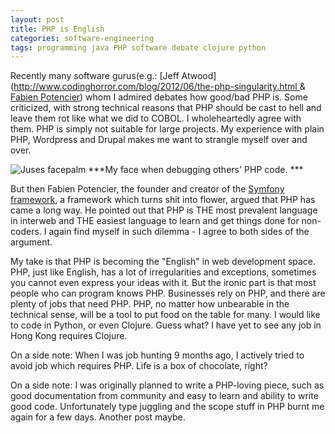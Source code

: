```yaml
---
layout: post
title: PHP is English
categories: software-engineering
tags: programming java PHP software debate clojure python
---
```

Recently many software gurus\(e\.g\.: [Jeff Atwood]\(http://www.codinghorror.com/blog/2012/06/the-php-singularity.html &amp; [Fabien Potencier](http://fabien.potencier.org/article/64/php-is-much-better-than-what-you-think)\) whom I admired debates how good/bad PHP is\. Some criticized, with strong technical reasons that PHP should be cast to hell and leave them rot like what we did to COBOL\. I wholeheartedly agree with them\. PHP is simply not suitable for large projects\. My experience with plain PHP, Wordpress and Drupal makes me want to strangle myself over and over\.

![Juses facepalm](/assets/images/jesus-facepalm.jpg)
***My face when debugging others\' PHP code. ***

But then Fabien Potencier, the founder and creator of the <a href="http://www.symfony-project.org/" title="Symfony" target="_blank">Symfony framework</a>, a framework which turns shit into flower, argued that PHP has came a long way. He pointed out that PHP is THE most prevalent language in interweb and THE easiest language to learn and get things done for non-coders. I again find myself in such dilemma - I agree to both sides of the argument.

My take is that PHP is becoming the "English" in web development space. PHP, just like English, has a lot of irregularities and exceptions, sometimes you cannot even express your ideas with it. But the ironic part is that most people who can program knows PHP. Businesses rely on PHP, and there are plenty of jobs that need PHP. PHP, no matter how unbearable in the technical sense, will be a tool to put food on the table for many. I would like to code in Python, or even Clojure. Guess what? I have yet to see any job in Hong Kong requires Clojure.

On a side note: When I was job hunting 9 months ago, I actively tried to avoid job which requires PHP. Life is a box of chocolate, right?

On a side note: I was originally planned to write a PHP-loving piece, such as good documentation from community and easy to learn and ability to write good code. Unfortunately type juggling and the scope stuff in PHP burnt me again for a few days. Another post maybe.

